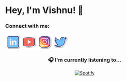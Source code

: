 # Hey, I'm Vishnu! 👋
### Connect with me:

<a href="https://linkedin.com/in/techvishnu"><img src="./assets/linkedin.png" align="left" height="50" width="50" ></a>
<a href="https://youtube.com/@technicalvishnu"><img src="./assets/youtube.png" align="left" height="50" width="50" ></a>
<a href="https://instagram.com/vishnu2ko4"><img src="./assets/instagram.png" align="left" height="50" width="50" ></a>
<a href="https://twitter.com/techvishnuyt"><img src="./assets/twitter.png" align="left" height="50" width="50" ></a><br>

&nbsp;<div align="center">
  ### 🎧 I'm currently listening to...
  [![Spotify](https://novatorem-neon-six.vercel.app/api/spotify?background_color=0d1117&border_color=bbbbbb)](https://open.spotify.com/user/77qlccej56pg4x77a4argdpxm)
</div>
